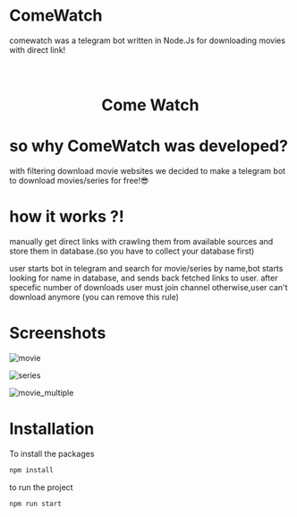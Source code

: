 # ComeWatch
comewatch was a telegram bot written in Node.Js for downloading movies with direct link!

<h1 align="center">
  <br>
  Come Watch 
  <br>
</h1>

# so why ComeWatch was developed?
with filtering download movie websites we decided to make a telegram bot to download movies/series for free!😎

# how it works ?!
manually get direct links with crawling them from available sources and store them in database.(so you have to collect your database first)

user starts bot in telegram and search for movie/series by name,bot starts looking for name in database, and sends back fetched links to user.
after specefic number of downloads user must join channel otherwise,user can't download anymore (you can remove this rule) 

# Screenshots
![movie](https://user-images.githubusercontent.com/61030263/130231295-592ade99-88db-4e57-9928-10efc64216b2.jpg)

![series](https://user-images.githubusercontent.com/61030263/130231341-d6a4cc4f-0ef1-45fc-a60c-ba5388d7c1d2.jpg)

![movie_multiple](https://user-images.githubusercontent.com/61030263/130231234-20b3b73a-82d2-420c-9bd0-b5864ffb4fba.jpg)


# Installation

To install the packages

```bash
npm install
```

to run the project

```
npm run start
```
